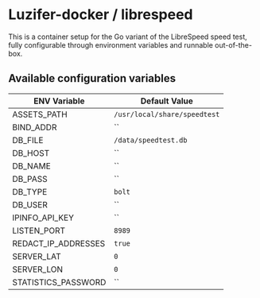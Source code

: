 # Luzifer-docker / librespeed

This is a container setup for the Go variant of the LibreSpeed speed test, fully configurable through environment variables and runnable out-of-the-box.

## Available configuration variables

| ENV Variable | Default Value |
| ------------ | ------------- |
| ASSETS_PATH | `/usr/local/share/speedtest` |
| BIND_ADDR | `` |
| DB_FILE | `/data/speedtest.db` |
| DB_HOST | `` |
| DB_NAME | `` |
| DB_PASS | `` |
| DB_TYPE | `bolt` |
| DB_USER | `` |
| IPINFO_API_KEY | `` |
| LISTEN_PORT | `8989` |
| REDACT_IP_ADDRESSES | `true` |
| SERVER_LAT | `0` |
| SERVER_LON | `0` |
| STATISTICS_PASSWORD | `` |
